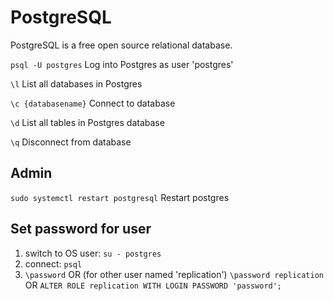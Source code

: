 # PostgreSQL

PostgreSQL is a free open source relational database.

`psql -U postgres` Log into Postgres as user 'postgres'

`\l` List all databases in Postgres

`\c {databasename}` Connect to database

`\d` List all tables in Postgres database

`\q` Disconnect from database

## Admin

`sudo systemctl restart postgresql` Restart postgres

## Set password for user

1. switch to OS user: `su - postgres`
2. connect: `psql`
3. `\password` OR (for other user named 'replication') `\password replication` OR `ALTER ROLE replication WITH LOGIN PASSWORD 'password';`